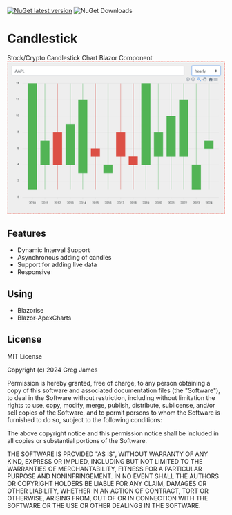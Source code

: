 [![NuGet latest version](https://badgen.net/nuget/v/Candlestick)](https://www.nuget.org/packages/Candlestick)
![NuGet Downloads](https://img.shields.io/nuget/dt/Candlestick)
# Candlestick
Stock/Crypto Candlestick Chart Blazor Component
![Example](https://github.com/gregyjames/Candlestick/blob/main/res/chart.png?raw=true)

## Features
- Dynamic Interval Support
- Asynchronous adding of candles
- Support for adding live data 
- Responsive

## Using
- Blazorise
- Blazor-ApexCharts

## License
MIT License

Copyright (c) 2024 Greg James

Permission is hereby granted, free of charge, to any person obtaining a copy
of this software and associated documentation files (the "Software"), to deal
in the Software without restriction, including without limitation the rights
to use, copy, modify, merge, publish, distribute, sublicense, and/or sell
copies of the Software, and to permit persons to whom the Software is
furnished to do so, subject to the following conditions:

The above copyright notice and this permission notice shall be included in all
copies or substantial portions of the Software.

THE SOFTWARE IS PROVIDED "AS IS", WITHOUT WARRANTY OF ANY KIND, EXPRESS OR
IMPLIED, INCLUDING BUT NOT LIMITED TO THE WARRANTIES OF MERCHANTABILITY,
FITNESS FOR A PARTICULAR PURPOSE AND NONINFRINGEMENT. IN NO EVENT SHALL THE
AUTHORS OR COPYRIGHT HOLDERS BE LIABLE FOR ANY CLAIM, DAMAGES OR OTHER
LIABILITY, WHETHER IN AN ACTION OF CONTRACT, TORT OR OTHERWISE, ARISING FROM,
OUT OF OR IN CONNECTION WITH THE SOFTWARE OR THE USE OR OTHER DEALINGS IN THE
SOFTWARE.

